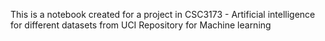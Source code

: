 This is a notebook created for a project in CSC3173 - Artificial intelligence for different datasets from UCI Repository for Machine learning

